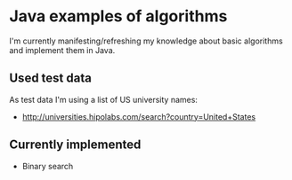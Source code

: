 # Java examples of algorithms

I'm currently manifesting/refreshing my knowledge about basic algorithms and implement them in Java.

## Used test data

As test data I'm using a list of US university names:

- http://universities.hipolabs.com/search?country=United+States

## Currently implemented

- Binary search
